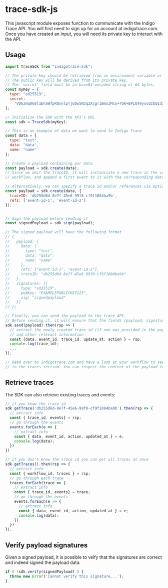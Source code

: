 # trace-sdk-js

This javascript module exposes function to communicate with the Indigo Trace API. You will first need to sign up for an account at indigotrace.com. Once you have created an *input*, you will need its private key to interact with the API.

## Usage

```javascript
import TraceSdk from "indigotrace-sdk";

// The private key should be retrieved from an environment variable or an other secure store.
// The public key will be derived from its private key.
// The 'secret' field must be an base64-encoded string of 64 bytes.
const myKey = {
  type: "ed25519",
  secret:
    "VD6zmq068l1EhaWfpRQxnlpTjGbwSN2q2XcgriBmo3Mco+7GK+BPLO49yxuQzbQ1dzd/6B+3YQb2c3BhqEaTsA=="
};

// Initialize the SDK with the API's URL
const sdk = TraceSdk(myKey);

// This is an example of data we want to send to Indigo Trace
const data = {
  type: "test",
  data: "data",
  name: "name"
};

// Create a payload containing our data
const payload = sdk.create(data);
// Since we omit the traceID, it will instanciate a new trace in the corresponding
// workflow, and append a first event to it with the corresponding data.

// Alternatively, we can specify a trace id and/or references via options:
const payload = sdk.create(data, {
  traceID: 'db255d6d-8e7f-45e6-99f8-cf9f1084ba9b',
  refs: ['event-id-1', 'event-id-2']
});


// Sign the payload before sending it
const signedPayload = sdk.sign(payload);

// The signed payload will have the following format
// {
//   payload: {
//     data: {
//       type: "test",
//       data: "data",
//       name: "name"
//     },
//     refs: ["event-id-1", "event-id-2"],
//     traceID: "db255d6d-8e7f-45e6-99f8-cf9f1084ba9b"
//   },
//   signatures: [{
//     type: "ed25519",
//     pubKey: "EXAMPLEPUBLICKEY123",
//     sig: "signedpayload"
//   }]
// };

// Finally, you can send the payload to the trace API.
// Before sending it, it will ensure that the fields (payload, signature) are present.
sdk.send(payload).then(rsp => {
  // extract the newly created trace id (if non was provided in the payload)
  // and other relevant information
  const {data, event_id, trace_id, update_at, action } = rsp;
  console.log(trace_id);
  ...
});

// Head over to indigotrace.com and have a look at your workflow to see the new event
// in the traces section. You can inspect the content of the payload from there.

```

## Retrieve traces
The SDK can also retrieve existing traces and events:
```javascript
// if you know the trace id
sdk.getTrace('db255d6d-8e7f-45e6-99f8-cf9f1084ba9b').then(rsp => {
  // extract info
  const { trace_id, events} = rsp;
  // go through the events
  events.forEach(e => {
    // extract info
    const { data, event_id, action, updated_at } = e;
    console.log(data);
  })
})

// if you don't know the trace id you can get all traces at once
sdk.getTraces().then(rsp => {
  // extract info
  const { workflow_id, traces } = rsp;
  // go through each trace
  traces.forEach(trace => {
    // extract info
    const { trace_id, events} = trace;
    // go through the events
    events.forEach(e => {
      // extract info
      const { data, event_id, action, updated_at } = e;
      console.log(data);
    })
  })
});

```

## Verify payload signatures

Given a signed payload, it is possible to veify that the signatures are correct and indeed signed the payload data:
```javascript
if ( !sdk.verify(signedPayload) ) {
  throw new Error('Cannot verify this signature...');
}
```